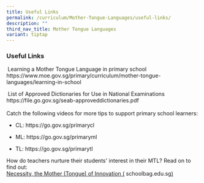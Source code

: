 ```yaml
---
title: Useful Links
permalink: /curriculum/Mother-Tongue-Languages/useful-links/
description: ""
third_nav_title: Mother Tongue Languages
variant: tiptap
---
```

<h3><strong>Useful Links</strong></h3>
<p><strong>&nbsp;</strong>Learning a Mother Tongue Language in primary school
<br><a rel="noopener noreferrer nofollow" target="_blank">https://www.moe.gov.sg/primary/curriculum/mother-tongue-languages/learning-in-school</a>
</p>
<p>&nbsp;List of Approved Dictionaries for Use in National Examinations
<br><a rel="noopener noreferrer nofollow" target="_blank">https://file.go.gov.sg/seab-approveddictionaries.pdf</a>
<br>
<br>Catch the following videos for more tips to support primary school learners:</p>
<ul data-tight="true" class="tight">
<li>
<p>CL:&nbsp;<a rel="noopener noreferrer nofollow" target="_blank">https://go.gov.sg/primarycl</a>
</p>
</li>
<li>
<p>ML:&nbsp;<a rel="noopener noreferrer nofollow" target="_blank">https://go.gov.sg/primaryml</a>
</p>
</li>
<li>
<p>TL:&nbsp;<a rel="noopener noreferrer nofollow" target="_blank">https://go.gov.sg/primarytl</a>
</p>
</li>
</ul>
<p>How do teachers nurture their students' interest in their MTL? Read on
to find out:&nbsp;
<br><a href="https://www.schoolbag.edu.sg/story/necessity-the-mother-tongue-of-innovation/" rel="noopener noreferrer nofollow" target="_blank">Necessity, the Mother (Tongue) of Innovation (</a>
<a rel="noopener noreferrer nofollow" target="_blank">schoolbag.edu.sg</a><a href="https://www.schoolbag.edu.sg/story/necessity-the-mother-tongue-of-innovation/" rel="noopener noreferrer nofollow" target="_blank">)</a>
</p>